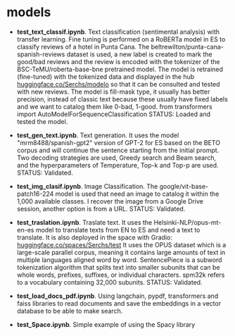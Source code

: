 # models

* **test_text_classif.ipynb**. Text classification (sentimental analysis) with transfer learning. Fine tuning is performed on a RoBERTa model in ES to classify reviews of a hotel in Punta Cana.
 The beltrewilton/punta-cana-spanish-reviews dataset is used, a new label is created to mark the good/bad reviews and the review is encoded with the tokenizer of the BSC-TeMU/roberta-base-bne pretrained model. 
 The model is retrained (fine-tuned) with the tokenized data and displayed in the hub [huggingface.co/Serchs/modelo](https://huggingface.co/Serchs/roberta-base-bne-finetuned-pcana_reviews-finetuned-pcana_reviews) so that it can be consulted and tested with new reviews. 
 The model is fill-mask type, it usually has better precision, instead of classic text because these usually have fixed labels and we want to catalog them like 0-bad, 1-good. 
 from transformers import AutoModelForSequenceClassification
 STATUS: Loaded and tested the model. 

* **test_gen_text.ipynb**. Text generation. It uses the model "mrm8488/spanish-gpt2" version of GPT-2 for ES based on the BETO corpus and will continue the sentence starting from the initial prompt. 
 Two decoding strategies are used, Greedy search and Beam search, and the hyperparameters of Temperature, Top-k and Top-p are used.
 STATUS: Validated.

* **test_img_clasif.ipynb**. Image Classification. The google/vit-base-patch16-224 model is used that need an image to catalog it within the 1,000 available classes.
 I recover the image from a Google Drive session, another option is from a URL. 
 STATUS: Validated.
 
* **test_traslation.ipynb**. Traslate text. It uses the Helsinki-NLP/opus-mt-en-es model to translate texts from EN to ES and need a text to translate. 
 It is also deployed in the space with Gradio: [huggingface.co/spaces/Serchs/test](https://huggingface.co/spaces/Serchs/test)
 It uses the OPUS dataset which is a large-scale parallel corpus, meaning it contains large amounts of text in multiple languages ​​aligned word by word.
 SentencePiece is a subword tokenization algorithm that splits text into smaller subunits that can be whole words, prefixes, suffixes, or individual characters.
 spm32k refers to a vocabulary containing 32,000 subunits.
 STATUS: Validated. 

* **test_load_docs_pdf.ipynb**. Using langchain, pypdf, transformers and faiss libraries to read documents and save the embeddings in a vector database to be able to make search.

* **test_Space.ipynb**. Simple example of using the Spacy library
 